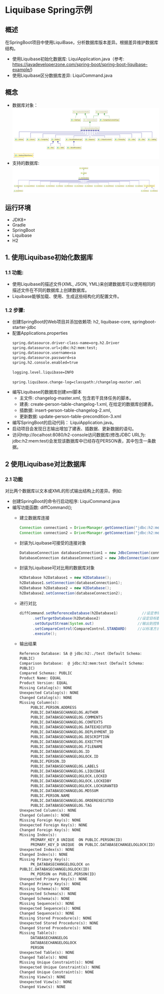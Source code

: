 # Liquibase Spring示例

## 概述

在SpringBoot项目中使用LiquiBase，分析数据库版本差异。根据差异维护数据库结构。

- 使用Liquibase初始化数据库: LiquiApplication.java（参考: https://javadeveloperzone.com/spring-boot/spring-boot-liquibase-example/)
- 使用Liquibase区分数据库差异: LiquiCommand.java

## 概念

- 数据库对象：
![数据库对象](diagram/databaseStructure.png)
- 支持的数据库:
![支持数据库](diagram/supportedDatabase.png)


## 运行环境

- JDK8+
- Gradle
- SpringBoot
- Liquibase
- H2
    

## 1. 使用Liquibase初始化数据库

### 1.1 功能: 
- 使用Liquibase的描述文件(XML, JSON, YML)来创建数据库可以使用相同的描述文件在不同的数据库上创建数据库。
- Liquibase能够加载、使用、生成这些结构化的配置文件。
### 1.2 步骤: 
- 创建SpringBoot的Web项目并添加依赖项: h2, liquibase-core, springboot-starter-jdbc
- 配置Applications.properties
    ~~~Properties
    spring.datasource.driver-class-name=org.h2.Driver
    spring.datasource.url=jdbc:h2:mem:test;
    spring.datasource.username=sa
    spring.datasource.password=sa
    spring.h2.console.enabled=true
    
    logging.level.liquibase=INFO
    
    spring.liquibase.change-log=classpath:/changelog-master.xml
    ~~~
- 编写Liquibase的数据库创建xml脚本
    - 主文件: changelog-master.xml, 包含若干具体任务的脚本。
    - 建表: create-person-table-changelog-1.xml, 在给定的数据库创建表。
    - 插数据: insert-person-table-changelog-2.xml, 
    - 更新数据: update-person-table-precondition-3.xml
- 编写SpringBoot的启动代码： LiquiApplication.java。
- 启动项目会发现日志输出增加了建表、插数据、更新数据的语句。
- 访问http://localhost:8080/h2-console访问数据库(修改JDBC URL为: jdbc:h2:mem:test)会发现该数据库中已经存在PERSON表，其中包含一条数据。

## 2 使用Liquibase对比数据库

### 2.1 功能

对比两个数据库以文本或XML的形式输出结构上的差异。例如: 



- 创建SpringBoot的命令行启动程序: LiquiCommand.java
- 编写功能函数: diffCommand();
    - 建立数据库连接
        ~~~Java
        Connection connection1 = DriverManager.getConnection("jdbc:h2:mem:test", "sa", "sa");
        Connection connection2 = DriverManager.getConnection("jdbc:h2:mem:test1");
        ~~~
  
    - 封装为Liquibase可接受的连接对象
        ~~~Java
        DatabaseConnection databaseConnection1 = new JdbcConnection(connection1);
        DatabaseConnection databaseConnection2 = new JdbcConnection(connection2);
        ~~~
  
    - 封装为Liquibase可对比用的数据库对象
        ~~~Java
        H2Database h2Database1 = new H2Database();
        h2Database1.setConnection(databaseConnection1);
        H2Database h2Database2 = new H2Database();
        h2Database2.setConnection(databaseConnection2);
        ~~~
  
    - 进行对比
        ~~~Java
        diffCommand.setReferenceDatabase(h2Database1)           //设定参照数据库
              .setTargetDatabase(h2Database2)                 //设定目标数据库
              .setOutputStream(System.out)                    //输出到控制台
              .setCompareControl(CompareControl.STANDARD)     //以标准方式对比
              .execute();   
        ~~~
    - 输出结果
        ~~~TXT
        Reference Database: SA @ jdbc:h2:./test (Default Schema: PUBLIC)
        Comparison Database:  @ jdbc:h2:mem:test (Default Schema: PUBLIC)
        Compared Schemas: PUBLIC
        Product Name: EQUAL
        Product Version: EQUAL
        Missing Catalog(s): NONE
        Unexpected Catalog(s): NONE
        Changed Catalog(s): NONE
        Missing Column(s): 
             PUBLIC.PERSON.ADDRESS
             PUBLIC.DATABASECHANGELOG.AUTHOR
             PUBLIC.DATABASECHANGELOG.COMMENTS
             PUBLIC.DATABASECHANGELOG.CONTEXTS
             PUBLIC.DATABASECHANGELOG.DATEEXECUTED
             PUBLIC.DATABASECHANGELOG.DEPLOYMENT_ID
             PUBLIC.DATABASECHANGELOG.DESCRIPTION
             PUBLIC.DATABASECHANGELOG.EXECTYPE
             PUBLIC.DATABASECHANGELOG.FILENAME
             PUBLIC.DATABASECHANGELOG.ID
             PUBLIC.DATABASECHANGELOGLOCK.ID
             PUBLIC.PERSON.ID
             PUBLIC.DATABASECHANGELOG.LABELS
             PUBLIC.DATABASECHANGELOG.LIQUIBASE
             PUBLIC.DATABASECHANGELOGLOCK.LOCKED
             PUBLIC.DATABASECHANGELOGLOCK.LOCKEDBY
             PUBLIC.DATABASECHANGELOGLOCK.LOCKGRANTED
             PUBLIC.DATABASECHANGELOG.MD5SUM
             PUBLIC.PERSON.NAME
             PUBLIC.DATABASECHANGELOG.ORDEREXECUTED
             PUBLIC.DATABASECHANGELOG.TAG
        Unexpected Column(s): NONE
        Changed Column(s): NONE
        Missing Foreign Key(s): NONE
        Unexpected Foreign Key(s): NONE
        Changed Foreign Key(s): NONE
        Missing Index(s): 
             PRIMARY_KEY_8 UNIQUE  ON PUBLIC.PERSON(ID)
             PRIMARY_KEY_D UNIQUE  ON PUBLIC.DATABASECHANGELOGLOCK(ID)
        Unexpected Index(s): NONE
        Changed Index(s): NONE
        Missing Primary Key(s): 
             PK_DATABASECHANGELOGLOCK on PUBLIC.DATABASECHANGELOGLOCK(ID)
             PK_PERSON on PUBLIC.PERSON(ID)
        Unexpected Primary Key(s): NONE
        Changed Primary Key(s): NONE
        Missing Schema(s): NONE
        Unexpected Schema(s): NONE
        Changed Schema(s): NONE
        Missing Sequence(s): NONE
        Unexpected Sequence(s): NONE
        Changed Sequence(s): NONE
        Missing Stored Procedure(s): NONE
        Unexpected Stored Procedure(s): NONE
        Changed Stored Procedure(s): NONE
        Missing Table(s): 
             DATABASECHANGELOG
             DATABASECHANGELOGLOCK
             PERSON
        Unexpected Table(s): NONE
        Changed Table(s): NONE
        Missing Unique Constraint(s): NONE
        Unexpected Unique Constraint(s): NONE
        Changed Unique Constraint(s): NONE
        Missing View(s): NONE
        Unexpected View(s): NONE
        Changed View(s): NONE
        ~~~